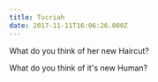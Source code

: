 ```yaml
---
title: Tucriah
date: 2017-11-11T16:06:26.000Z
---
```


What do you think of her new Haircut?

<section class="hidden" aria-description="Hidden text" tabindex="0">
What do you think of it's new Human?
</section>
